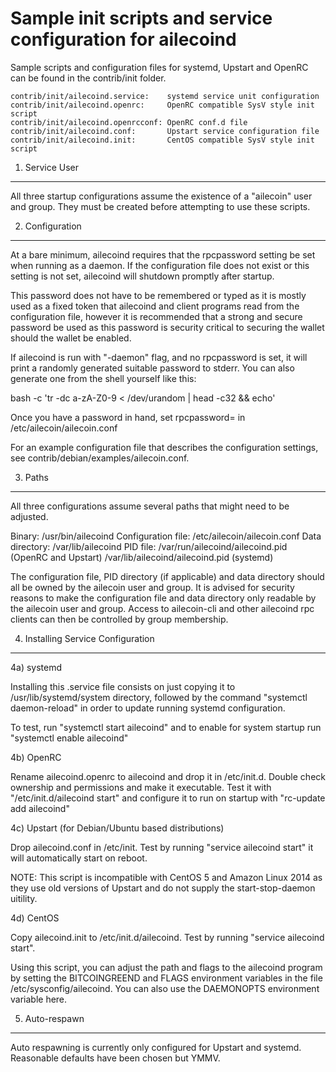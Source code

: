 Sample init scripts and service configuration for ailecoind
==========================================================

Sample scripts and configuration files for systemd, Upstart and OpenRC
can be found in the contrib/init folder.

    contrib/init/ailecoind.service:    systemd service unit configuration
    contrib/init/ailecoind.openrc:     OpenRC compatible SysV style init script
    contrib/init/ailecoind.openrcconf: OpenRC conf.d file
    contrib/init/ailecoind.conf:       Upstart service configuration file
    contrib/init/ailecoind.init:       CentOS compatible SysV style init script

1. Service User
---------------------------------

All three startup configurations assume the existence of a "ailecoin" user
and group.  They must be created before attempting to use these scripts.

2. Configuration
---------------------------------

At a bare minimum, ailecoind requires that the rpcpassword setting be set
when running as a daemon.  If the configuration file does not exist or this
setting is not set, ailecoind will shutdown promptly after startup.

This password does not have to be remembered or typed as it is mostly used
as a fixed token that ailecoind and client programs read from the configuration
file, however it is recommended that a strong and secure password be used
as this password is security critical to securing the wallet should the
wallet be enabled.

If ailecoind is run with "-daemon" flag, and no rpcpassword is set, it will
print a randomly generated suitable password to stderr.  You can also
generate one from the shell yourself like this:

bash -c 'tr -dc a-zA-Z0-9 < /dev/urandom | head -c32 && echo'

Once you have a password in hand, set rpcpassword= in /etc/ailecoin/ailecoin.conf

For an example configuration file that describes the configuration settings,
see contrib/debian/examples/ailecoin.conf.

3. Paths
---------------------------------

All three configurations assume several paths that might need to be adjusted.

Binary:              /usr/bin/ailecoind
Configuration file:  /etc/ailecoin/ailecoin.conf
Data directory:      /var/lib/ailecoind
PID file:            /var/run/ailecoind/ailecoind.pid (OpenRC and Upstart)
                     /var/lib/ailecoind/ailecoind.pid (systemd)

The configuration file, PID directory (if applicable) and data directory
should all be owned by the ailecoin user and group.  It is advised for security
reasons to make the configuration file and data directory only readable by the
ailecoin user and group.  Access to ailecoin-cli and other ailecoind rpc clients
can then be controlled by group membership.

4. Installing Service Configuration
-----------------------------------

4a) systemd

Installing this .service file consists on just copying it to
/usr/lib/systemd/system directory, followed by the command
"systemctl daemon-reload" in order to update running systemd configuration.

To test, run "systemctl start ailecoind" and to enable for system startup run
"systemctl enable ailecoind"

4b) OpenRC

Rename ailecoind.openrc to ailecoind and drop it in /etc/init.d.  Double
check ownership and permissions and make it executable.  Test it with
"/etc/init.d/ailecoind start" and configure it to run on startup with
"rc-update add ailecoind"

4c) Upstart (for Debian/Ubuntu based distributions)

Drop ailecoind.conf in /etc/init.  Test by running "service ailecoind start"
it will automatically start on reboot.

NOTE: This script is incompatible with CentOS 5 and Amazon Linux 2014 as they
use old versions of Upstart and do not supply the start-stop-daemon uitility.

4d) CentOS

Copy ailecoind.init to /etc/init.d/ailecoind. Test by running "service ailecoind start".

Using this script, you can adjust the path and flags to the ailecoind program by
setting the BITCOINGREEND and FLAGS environment variables in the file
/etc/sysconfig/ailecoind. You can also use the DAEMONOPTS environment variable here.

5. Auto-respawn
-----------------------------------

Auto respawning is currently only configured for Upstart and systemd.
Reasonable defaults have been chosen but YMMV.

